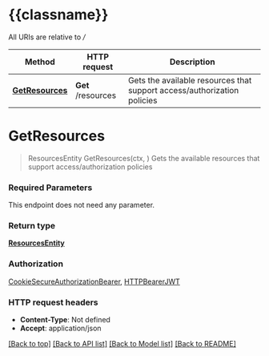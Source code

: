 # {{classname}}

All URIs are relative to */*

Method | HTTP request | Description
------------- | ------------- | -------------
[**GetResources**](ResourcesApi.md#GetResources) | **Get** /resources | Gets the available resources that support access/authorization policies

# **GetResources**
> ResourcesEntity GetResources(ctx, )
Gets the available resources that support access/authorization policies

### Required Parameters
This endpoint does not need any parameter.

### Return type

[**ResourcesEntity**](ResourcesEntity.md)

### Authorization

[CookieSecureAuthorizationBearer](../README.md#CookieSecureAuthorizationBearer), [HTTPBearerJWT](../README.md#HTTPBearerJWT)

### HTTP request headers

 - **Content-Type**: Not defined
 - **Accept**: application/json

[[Back to top]](#) [[Back to API list]](../README.md#documentation-for-api-endpoints) [[Back to Model list]](../README.md#documentation-for-models) [[Back to README]](../README.md)

